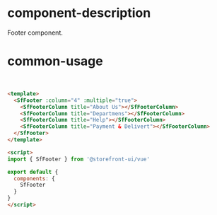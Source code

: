 # component-description
Footer component.

# common-usage
<br>

```html 
<template>
  <SfFooter :column="4" :multiple="true">
    <SfFooterColumn title="About Us"></SfFooterColumn>
    <SfFooterColumn title="Departmens"></SfFooterColumn>
    <SfFooterColumn title="Help"></SfFooterColumn>
    <SfFooterColumn title="Payment & Delivert"></SfFooterColumn>
  </SfFooter>
</template>

<script>
import { SfFooter } from '@storefront-ui/vue'

export default {
  components: {
    SfFooter
  }
}
</script>
```
